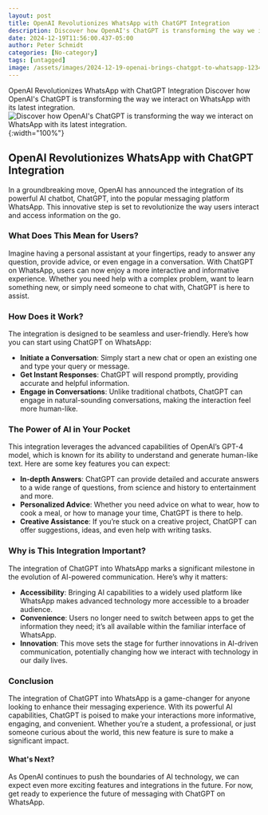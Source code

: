 ```yaml
---
layout: post
title: OpenAI Revolutionizes WhatsApp with ChatGPT Integration
description: Discover how OpenAI's ChatGPT is transforming the way we interact on WhatsApp with its latest integration.
date: 2024-12-19T11:56:00.437-05:00
author: Peter Schmidt
categories: [No-category]
tags: [untagged]
image: /assets/images/2024-12-19-openai-brings-chatgpt-to-whatsapp-1234.webp
---
```

OpenAI Revolutionizes WhatsApp with ChatGPT Integration
Discover how OpenAI's ChatGPT is transforming the way we interact on WhatsApp with its latest integration.
![Discover how OpenAI's ChatGPT is transforming the way we interact on WhatsApp with its latest integration.]( {{page.image}} ){:width="100%"}


## OpenAI Revolutionizes WhatsApp with ChatGPT Integration

In a groundbreaking move, OpenAI has announced the integration of its powerful AI chatbot, ChatGPT, into the popular messaging platform WhatsApp. This innovative step is set to revolutionize the way users interact and access information on the go.

### What Does This Mean for Users?

Imagine having a personal assistant at your fingertips, ready to answer any question, provide advice, or even engage in a conversation. With ChatGPT on WhatsApp, users can now enjoy a more interactive and informative experience. Whether you need help with a complex problem, want to learn something new, or simply need someone to chat with, ChatGPT is here to assist.

### How Does it Work?

The integration is designed to be seamless and user-friendly. Here’s how you can start using ChatGPT on WhatsApp:

- **Initiate a Conversation**: Simply start a new chat or open an existing one and type your query or message.
- **Get Instant Responses**: ChatGPT will respond promptly, providing accurate and helpful information.
- **Engage in Conversations**: Unlike traditional chatbots, ChatGPT can engage in natural-sounding conversations, making the interaction feel more human-like.

### The Power of AI in Your Pocket

This integration leverages the advanced capabilities of OpenAI’s GPT-4 model, which is known for its ability to understand and generate human-like text. Here are some key features you can expect:

- **In-depth Answers**: ChatGPT can provide detailed and accurate answers to a wide range of questions, from science and history to entertainment and more.
- **Personalized Advice**: Whether you need advice on what to wear, how to cook a meal, or how to manage your time, ChatGPT is there to help.
- **Creative Assistance**: If you’re stuck on a creative project, ChatGPT can offer suggestions, ideas, and even help with writing tasks.

### Why is This Integration Important?

The integration of ChatGPT into WhatsApp marks a significant milestone in the evolution of AI-powered communication. Here’s why it matters:

- **Accessibility**: Bringing AI capabilities to a widely used platform like WhatsApp makes advanced technology more accessible to a broader audience.
- **Convenience**: Users no longer need to switch between apps to get the information they need; it’s all available within the familiar interface of WhatsApp.
- **Innovation**: This move sets the stage for further innovations in AI-driven communication, potentially changing how we interact with technology in our daily lives.

### Conclusion

The integration of ChatGPT into WhatsApp is a game-changer for anyone looking to enhance their messaging experience. With its powerful AI capabilities, ChatGPT is poised to make your interactions more informative, engaging, and convenient. Whether you’re a student, a professional, or just someone curious about the world, this new feature is sure to make a significant impact.

#### What's Next?

As OpenAI continues to push the boundaries of AI technology, we can expect even more exciting features and integrations in the future. For now, get ready to experience the future of messaging with ChatGPT on WhatsApp.
